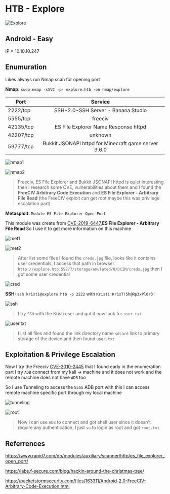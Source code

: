 # HTB - Explore

![Explore](https://user-images.githubusercontent.com/58801547/161933589-41fe1c5c-d0c5-4cd4-9778-1b505642734f.png)

## Android - Easy
IP = 10.10.10.247

## Enumuration

Likes always run Nmap scan for opening port 

**Nmap:** `sudo nmap -sSVC -p- explore.htb -oA nmap/explore`

| Port         | Service      |
| -------------|:-------------:|
| 2222/tcp     | SSH-2.0-SSH Server - Banana Studio           |
| 5555/tcp     | freeciv       |
| 42135/tcp    | ES File Explorer Name Response httpd |
| 42207/tcp    | unknown       |
| 59777/tcp    | Bukkit JSONAPI httpd for Minecraft game server 3.6.0 |


![nmap1](https://user-images.githubusercontent.com/58801547/141645038-e445b2b3-8bd2-4e18-8169-cc7c7034c81d.png)

![nmap2](https://user-images.githubusercontent.com/58801547/141645389-ade36ba0-d99a-4ecf-acbb-8a08efdc88ec.png)

> Freeciv, ES File Explorer and Bukkit JSONAPI httpd is quiet interesting then I research some CVE, vulnerabilities about
> them and I found the **FreeCIV Arbitrary Code Execution** and **ES File Explorer - Arbitrary File Read** (the FreeCIV exploit can get root maybe this was privilege escalation part)

**Metasploit:** `Module ES File Explorer Open Port`

This module was create from [CVE-2019-6447](https://www.cvedetails.com/cve/CVE-2019-6447/),**ES File Explorer - Arbitrary File Read** So I use it to get more information on this machine

![met1](https://user-images.githubusercontent.com/58801547/141645965-03349cca-77f3-4e5a-bac7-b55dcff8ba86.png)

![met2](https://user-images.githubusercontent.com/58801547/141646692-b8ade327-3f15-4932-9d67-05f8b57af7d4.png)

> After list some files I found the `creds.jpg` file, looks like it contains user credentials, I access that path in browser `http://explore.htb:59777/storage/emulated/0/DCIM/creds.jpg` then I got some user credential 

![cred](https://user-images.githubusercontent.com/58801547/141646875-bfb3f5c8-6b28-4e20-a343-aaff46dcd5f9.png)

**SSH:** `ssh kristi@explore.htb -p 2222` with `Kristi:Kr1sT!5h@Rp3xPl0r3!`

![ssh](https://user-images.githubusercontent.com/58801547/141647437-4efc2217-512b-4527-bf56-e29244a98619.png)

> I try `SSH` with the Kristi user and got it now look for `user.txt` 

![user.txt](https://user-images.githubusercontent.com/58801547/141647685-4cc459b8-8fbd-40e7-9d7a-b1786bf40956.png)

> I list all files and found the link directory name `sdcard` link to primary storage of the device and then found `user.txt`

## Exploitation & Privilege Escalation

Now I try the Freeciv [CVE-2010-2445](https://cve.mitre.org/cgi-bin/cvename.cgi?name=CVE-2010-2445) that I found early in the enumeration part I try `ADB` connect from my kali -> machine and it does not work and the remote machine does not have `ADB` too

So I use Tunneling to access the `5555` ADB port with this I can access remote machine specific port through my local machine

![tunneling](https://user-images.githubusercontent.com/58801547/141648285-4e906813-a3b7-417e-a348-d25d5f3b15a6.png)

![root](https://user-images.githubusercontent.com/58801547/141648759-dd55387e-26e4-4de6-9d5d-b5281869a5a9.png)
> Now I can use `ADB` to connect and got shell user since it doesn't require any authentication, I just `su` to login as root and got `root.txt`

## Referrences

https://www.rapid7.com/db/modules/auxiliary/scanner/http/es_file_explorer_open_port/

https://labs.f-secure.com/blog/hackin-around-the-christmas-tree/

https://packetstormsecurity.com/files/163311/Android-2.0-FreeCIV-Arbitrary-Code-Execution.html
